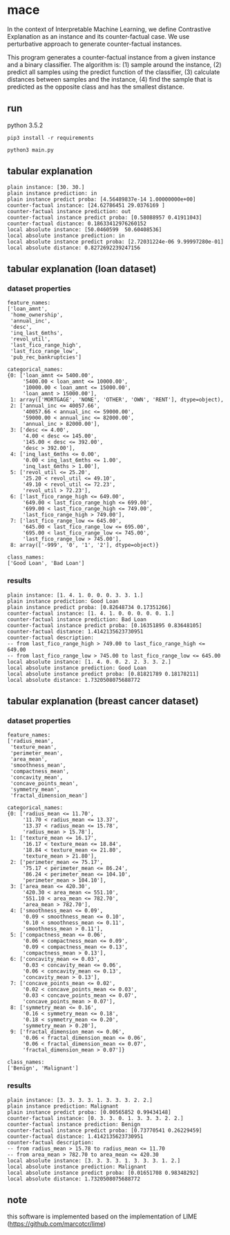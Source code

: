 # mace

In the context of Interpretable Machine Learning, we define Contrastive Explanation as an instance and its counter-factual case. We use perturbative approach to generate counter-factual instances.

This program generates a counter-factual instance from a given instance and a binary classifier. The algorithm is: (1) sample around the instance, (2) predict all samples using the predict function of the classifier, (3) calculate distances between samples and the instance, (4) find the sample that is predicted as the opposite class and has the smallest distance.

## run

python 3.5.2

```pip3 install -r requirements```

```python3 main.py```

## tabular explanation

```
plain instance: [30. 30.]
plain instance prediction: in
plain instance predict proba: [4.56489837e-14 1.00000000e+00]
counter-factual instance: [24.62786451 29.0376169 ]
counter-factual instance prediction: out
counter-factual instance predict proba: [0.58088957 0.41911043]
counter-factual distance: 0.18633412976260152
local absolute instance: [50.0460599  50.60408536]
local absolute instance prediction: in
local absolute instance predict proba: [2.72031224e-06 9.99997280e-01]
local absolute distance: 0.8272692239247156
```

## tabular explanation (loan dataset)

### dataset properties

```
feature_names:
['loan_amnt',
 'home_ownership',
 'annual_inc',
 'desc',
 'inq_last_6mths',
 'revol_util',
 'last_fico_range_high',
 'last_fico_range_low',
 'pub_rec_bankruptcies']

categorical_names:
{0: ['loan_amnt <= 5400.00',
     '5400.00 < loan_amnt <= 10000.00',
     '10000.00 < loan_amnt <= 15000.00',
     'loan_amnt > 15000.00'],
 1: array(['MORTGAGE', 'NONE', 'OTHER', 'OWN', 'RENT'], dtype=object),
 2: ['annual_inc <= 40057.66',
     '40057.66 < annual_inc <= 59000.00',
     '59000.00 < annual_inc <= 82000.00',
     'annual_inc > 82000.00'],
 3: ['desc <= 4.00',
     '4.00 < desc <= 145.00',
     '145.00 < desc <= 392.00',
     'desc > 392.00'],
 4: ['inq_last_6mths <= 0.00',
     '0.00 < inq_last_6mths <= 1.00',
     'inq_last_6mths > 1.00'],
 5: ['revol_util <= 25.20',
     '25.20 < revol_util <= 49.10',
     '49.10 < revol_util <= 72.23',
     'revol_util > 72.23'],
 6: ['last_fico_range_high <= 649.00',
     '649.00 < last_fico_range_high <= 699.00',
     '699.00 < last_fico_range_high <= 749.00',
     'last_fico_range_high > 749.00'],
 7: ['last_fico_range_low <= 645.00',
     '645.00 < last_fico_range_low <= 695.00',
     '695.00 < last_fico_range_low <= 745.00',
     'last_fico_range_low > 745.00'],
 8: array(['-999', '0', '1', '2'], dtype=object)}

class_names:
['Good Loan', 'Bad Loan']
```

### results

```
plain instance: [1. 4. 1. 0. 0. 0. 3. 3. 1.]
plain instance prediction: Good Loan
plain instance predict proba: [0.82648734 0.17351266]
counter-factual instance: [1. 4. 1. 0. 0. 0. 0. 0. 1.]
counter-factual instance prediction: Bad Loan
counter-factual instance predict proba: [0.16351895 0.83648105]
counter-factual distance: 1.4142135623730951
counter-factual description: 
-- from last_fico_range_high > 749.00 to last_fico_range_high <= 649.00
-- from last_fico_range_low > 745.00 to last_fico_range_low <= 645.00
local absolute instance: [1. 4. 0. 0. 2. 2. 3. 3. 2.]
local absolute instance prediction: Good Loan
local absolute instance predict proba: [0.81821789 0.18178211]
local absolute distance: 1.7320508075688772
```

## tabular explanation (breast cancer dataset)

### dataset properties

```
feature_names:
['radius_mean',
 'texture_mean',
 'perimeter_mean',
 'area_mean',
 'smoothness_mean',
 'compactness_mean',
 'concavity_mean',
 'concave_points_mean',
 'symmetry_mean',
 'fractal_dimension_mean']

categorical_names:
{0: ['radius_mean <= 11.70',
     '11.70 < radius_mean <= 13.37',
     '13.37 < radius_mean <= 15.78',
     'radius_mean > 15.78'],
 1: ['texture_mean <= 16.17',
     '16.17 < texture_mean <= 18.84',
     '18.84 < texture_mean <= 21.80',
     'texture_mean > 21.80'],
 2: ['perimeter_mean <= 75.17',
     '75.17 < perimeter_mean <= 86.24',
     '86.24 < perimeter_mean <= 104.10',
     'perimeter_mean > 104.10'],
 3: ['area_mean <= 420.30',
     '420.30 < area_mean <= 551.10',
     '551.10 < area_mean <= 782.70',
     'area_mean > 782.70'],
 4: ['smoothness_mean <= 0.09',
     '0.09 < smoothness_mean <= 0.10',
     '0.10 < smoothness_mean <= 0.11',
     'smoothness_mean > 0.11'],
 5: ['compactness_mean <= 0.06',
     '0.06 < compactness_mean <= 0.09',
     '0.09 < compactness_mean <= 0.13',
     'compactness_mean > 0.13'],
 6: ['concavity_mean <= 0.03',
     '0.03 < concavity_mean <= 0.06',
     '0.06 < concavity_mean <= 0.13',
     'concavity_mean > 0.13'],
 7: ['concave_points_mean <= 0.02',
     '0.02 < concave_points_mean <= 0.03',
     '0.03 < concave_points_mean <= 0.07',
     'concave_points_mean > 0.07'],
 8: ['symmetry_mean <= 0.16',
     '0.16 < symmetry_mean <= 0.18',
     '0.18 < symmetry_mean <= 0.20',
     'symmetry_mean > 0.20'],
 9: ['fractal_dimension_mean <= 0.06',
     '0.06 < fractal_dimension_mean <= 0.06',
     '0.06 < fractal_dimension_mean <= 0.07',
     'fractal_dimension_mean > 0.07']}

class_names:
['Benign', 'Malignant']
```

### results

```
plain instance: [3. 3. 3. 3. 1. 3. 3. 3. 2. 2.]
plain instance prediction: Malignant
plain instance predict proba: [0.00565852 0.99434148]
counter-factual instance: [0. 3. 3. 0. 1. 3. 3. 3. 2. 2.]
counter-factual instance prediction: Benign
counter-factual instance predict proba: [0.73770541 0.26229459]
counter-factual distance: 1.4142135623730951
counter-factual description: 
-- from radius_mean > 15.78 to radius_mean <= 11.70
-- from area_mean > 782.70 to area_mean <= 420.30
local absolute instance: [3. 3. 3. 3. 1. 3. 3. 3. 1. 2.]
local absolute instance prediction: Malignant
local absolute instance predict proba: [0.01651708 0.98348292]
local absolute distance: 1.7320508075688772
```

## note
this software is implemented based on the implementation of LIME (https://github.com/marcotcr/lime)

